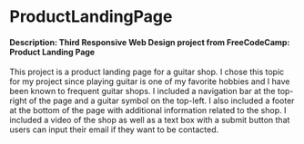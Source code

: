 # ProductLandingPage
#### Description: Third Responsive Web Design project from FreeCodeCamp: Product Landing Page
This project is a product landing page for a guitar shop. I chose this topic for my project since playing guitar is one of my favorite hobbies and I have been known to frequent guitar shops. I included a navigation bar at the top-right of the page and a guitar symbol on the top-left. I also included a footer at the bottom of the page with additional information related to the shop. I included a video of the shop as well as a text box with a submit button that users can input their email if they want to be contacted.
